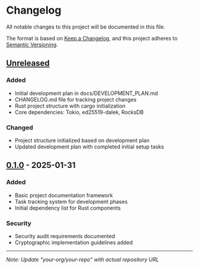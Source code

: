 # Changelog
All notable changes to this project will be documented in this file.

The format is based on [Keep a Changelog](https://keepachangelog.com/en/1.0.0/),
and this project adheres to [Semantic Versioning](https://semver.org/spec/v2.0.0.html).

## [Unreleased]
### Added
- Initial development plan in docs/DEVELOPMENT_PLAN.md
- CHANGELOG.md file for tracking project changes
- Rust project structure with cargo initialization
- Core dependencies: Tokio, ed25519-dalek, RocksDB

### Changed
- Project structure initialized based on development plan
- Updated development plan with completed initial setup tasks

## [0.1.0] - 2025-01-31
### Added
- Basic project documentation framework
- Task tracking system for development phases
- Initial dependency list for Rust components

### Security
- Security audit requirements documented
- Cryptographic implementation guidelines added

---
[Unreleased]: https://github.com/your-org/your-repo/compare/v0.1.0...HEAD
[0.1.0]: https://github.com/your-org/your-repo/releases/tag/v0.1.0

*Note: Update "your-org/your-repo" with actual repository URL*
